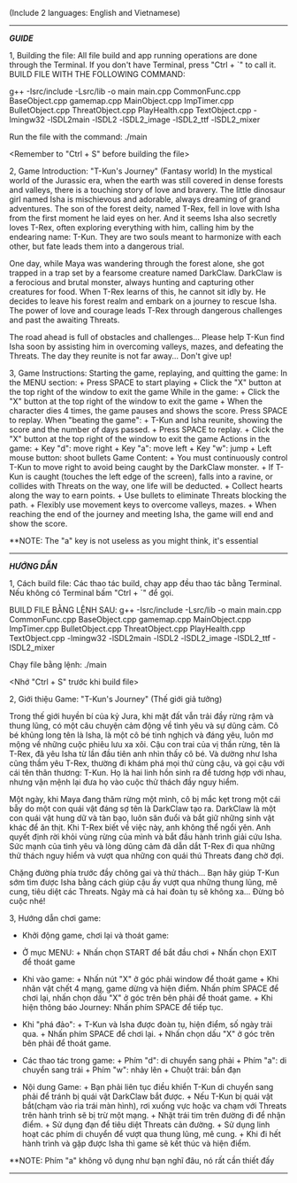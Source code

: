(Include 2 languages: English and Vietnamese)

----------------------------------------------------------------------------------------------------------------------------------------------------------

***GUIDE***

1, Building the file:
All file build and app running operations are done through the Terminal.
If you don't have Terminal, press "Ctrl + `" to call it.
BUILD FILE WITH THE FOLLOWING COMMAND:

g++ -Isrc/include -Lsrc/lib -o main main.cpp CommonFunc.cpp BaseObject.cpp gamemap.cpp MainObject.cpp ImpTimer.cpp BulletObject.cpp  ThreatObject.cpp PlayHealth.cpp TextObject.cpp -lmingw32 -lSDL2main -lSDL2 -lSDL2_image -lSDL2_ttf -lSDL2_mixer

Run the file with the command: ./main

<Remember to "Ctrl + S" before building the file>

2, Game Introduction: "T-Kun's Journey"
(Fantasy world)
In the mystical world of the Jurassic era, when the earth was still covered in dense forests and valleys, there is a touching story of love and bravery.
The little dinosaur girl named Isha is mischievous and adorable, always dreaming of grand adventures.
The son of the forest deity, named T-Rex, fell in love with Isha from the first moment he laid eyes on her.
And it seems Isha also secretly loves T-Rex, often exploring everything with him, calling him by the endearing name: T-Kun.
They are two souls meant to harmonize with each other, but fate leads them into a dangerous trial.

One day, while Maya was wandering through the forest alone, she got trapped in a trap set by a fearsome creature named DarkClaw.
DarkClaw is a ferocious and brutal monster, always hunting and capturing other creatures for food.
When T-Rex learns of this, he cannot sit idly by. He decides to leave his forest realm and embark on a journey to rescue Isha.
The power of love and courage leads T-Rex through dangerous challenges and past the awaiting Threats.

The road ahead is full of obstacles and challenges...
Please help T-Kun find Isha soon by assisting him in overcoming valleys, mazes, and defeating the Threats.
The day they reunite is not far away...
Don't give up!

3, Game Instructions:
Starting the game, replaying, and quitting the game:
In the MENU section: + Press SPACE to start playing
                     + Click the "X" button at the top right of the window to exit the game
While in the game: + Click the "X" button at the top right of the window to exit the game
                   + When the character dies 4 times, the game pauses and shows the score. Press SPACE to replay.
When "beating the game": + T-Kun and Isha reunite, showing the score and the number of days passed.
                         + Press SPACE to replay.
                        + Click the "X" button at the top right of the window to exit the game
Actions in the game: + Key "d": move right 
                     + Key "a": move left
                     + Key "w": jump
                     + Left mouse button: shoot bullets
Game Content: + You must continuously control T-Kun to move right to avoid being caught by the DarkClaw monster.
              + If T-Kun is caught (touches the left edge of the screen), falls into a ravine, or collides with Threats on the way, one life will be deducted.
              + Collect hearts along the way to earn points.
              + Use bullets to eliminate Threats blocking the path.
              + Flexibly use movement keys to overcome valleys, mazes.
              + When reaching the end of the journey and meeting Isha, the game will end and show the score.

**NOTE: The "a" key is not useless as you might think, it's essential



----------------------------------------------------------------------------------------------------------------------------------------------------------

***HƯỚNG DẪN***

1, Cách build file:
Các thao tác build, chạy app đều thao tác bằng Terminal.
Nếu không có Terminal bấm "Ctrl + `" để gọi.

BUILD FILE BẰNG LỆNH SAU: 
g++ -Isrc/include -Lsrc/lib -o main main.cpp CommonFunc.cpp BaseObject.cpp gamemap.cpp MainObject.cpp ImpTimer.cpp BulletObject.cpp  ThreatObject.cpp PlayHealth.cpp TextObject.cpp -lmingw32 -lSDL2main -lSDL2 -lSDL2_image -lSDL2_ttf -lSDL2_mixer

Chạy file bằng lệnh: ./main

<Nhớ "Ctrl + S" trước khi build file>

2, Giới thiệu Game: "T-Kun's Journey"
(Thế giới giả tưởng)

Trong thế giới huyền bí của kỷ Jura, khi mặt đất vẫn trải đầy rừng rậm và thung lũng, có một câu chuyện cảm động về tình yêu và sự dũng cảm.
Cô bé khủng long tên là Isha, là một cô bé tinh nghịch và đáng yêu, luôn mơ mộng về những cuộc phiêu lưu xa xôi. 
Cậu con trai của vị thần rừng, tên là T-Rex, đã yêu Isha từ lần đầu tiên anh nhìn thấy cô bé.
Và dường như Isha cũng thầm yêu T-Rex, thường đi khám phá mọi thứ cùng cậu, và gọi cậu với cái tên thân thương: T-Kun.
Họ là hai linh hồn sinh ra để tương hợp với nhau, nhưng vận mệnh lại đưa họ vào cuộc thử thách đầy nguy hiểm.

Một ngày, khi Maya đang thăm rừng một mình, cô bị mắc kẹt trong một cái bẫy do một con quái vật đáng sợ tên là DarkClaw tạo ra. 
DarkClaw là một con quái vật hung dữ và tàn bạo, luôn săn đuổi và bắt giữ những sinh vật khác để ăn thịt.
Khi T-Rex biết về việc này, anh không thể ngồi yên. Anh quyết định rời khỏi vùng rừng của mình và bắt đầu hành trình giải cứu Isha. 
Sức mạnh của tình yêu và lòng dũng cảm đã dẫn dắt T-Rex đi qua những thử thách nguy hiểm và vượt qua những con quái thú Threats đang chờ đợi.

Chặng đường phía trước đầy chông gai và thử thách... 
Bạn hãy giúp T-Kun sớm tìm được Isha bằng cách giúp cậu ấy vượt qua những thung lũng, mê cung, tiêu diệt các Threats.
Ngày mà cả hai đoàn tụ sẽ không xa...
Đừng bỏ cuộc nhé!

3, Hướng dẫn chơi game:

- Khởi động game, chơi lại và thoát game:

+ Ở mục MENU: + Nhấn chọn START để bắt đầu chơi
              + Nhấn chọn EXIT để thoát game

+ Khi vào game: + Nhấn nút "X" ở góc phải window để thoát game
                + Khi nhân vật chết 4 mạng, game dừng và hiện điểm. Nhấn phím SPACE để chơi lại, nhấn chọn dấu "X" ở góc trên bên phải để thoát game.
                + Khi hiện thông báo Journey: Nhấn phím SPACE để tiếp tục.

+ Khi "phá đảo": + T-Kun và Isha được đoàn tụ, hiện điểm, số ngày trải qua. 
                 + Nhấn phím SPACE để chơi lại.
                 + Nhấn chọn dấu "X" ở góc trên bên phải để thoát game.

- Các thao tác trong game:  + Phím "d": di chuyển sang phải
                            + Phím "a": di chuyển sang trái
                            + Phím "w": nhảy lên
                            + Chuột trái: bắn đạn

- Nội dung Game:  + Bạn phải liên tục điều khiển T-Kun di chuyển sang phải để tránh bị quái vật DarkClaw bắt được.
                  + Nếu T-Kun bị quái vật bắt(chạm vào rìa trái màn hình), rơi xuống vực hoặc va chạm với Threats trên hành trình sẽ bị trừ một mạng.
                  + Nhặt trái tim trên đường đi để nhận điểm.
                  + Sử dụng đạn để tiêu diệt Threats cản đường.
                  + Sử dụng linh hoạt các phím di chuyển để vượt qua thung lũng, mê cung.
                  + Khi đi hết hành trình và gặp được Isha thì game sẽ kết thúc và hiện điểm.

**NOTE: Phím "a" không vô dụng như bạn nghĩ đâu, nó rất cần thiết đấy

----------------------------------------------------------------------------------------------------------------------------------------------------------





